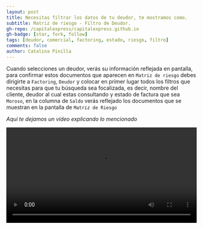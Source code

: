 ```yaml
---
layout: post
title: Necesitas filtrar los datos de tu deudor, te mostramos como.
subtitle: Matriz de riesgo - Filtro de Deudor.
gh-repo: /capitalexpress/capitalexpress.github.io
gh-badge: [star, fork, follow]
tags: [deudor, comercial, factoring, estado, riesgo, filtro]
comments: false
author: Catalina Pinilla
---
```


Cuando selecciones un deudor, verás su información reflejada en pantalla, para confirmar estos documentos que aparecen en `Matriz de riesgo` debes dirigirte a `Factoring`, `Deudor` y colocar en primer lugar todos los filtros que necesitas para que tu búsqueda sea focalizada, es decir, nombre del cliente, deudor al cual estas consultando y estado de factura que sea `Moroso`, en la columna de `Saldo` verás reflejado los documentos que se muestran en la pantalla de `Matriz de Riesgo`

<!-- imagen -->

*Aquí te dejamos un vídeo explicando lo mencionado* 


<video width="100%"  controls>
  <source src="https://cdn.capitalexpress.cl/video/Filtrarmatrizdeudordeundeudoryverificarqueelmontodelacarteramorosacoincidacon el montototal.mp4" type="video/mp4">
</video>
